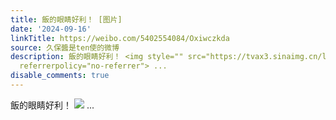 ```yaml
---
title: 飯的眼睛好利！ [图片]
date: '2024-09-16'
linkTitle: https://weibo.com/5402554084/Oxiwczkda
source: 久保醬是ten使的微博
description: 飯的眼睛好利！ <img style="" src="https://tvax3.sinaimg.cn/large/005TCz76gy1htpxjxhfhxj30u01sxwj1.jpg"
  referrerpolicy="no-referrer"> ...
disable_comments: true
---
```

飯的眼睛好利！ <img style="" src="https://tvax3.sinaimg.cn/large/005TCz76gy1htpxjxhfhxj30u01sxwj1.jpg" referrerpolicy="no-referrer"> ...